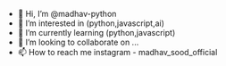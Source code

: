 - 👋 Hi, I’m @madhav-python
- 👀 I’m interested in (python,javascript,ai)
- 🌱 I’m currently learning (python,javascript)
- 💞️ I’m looking to collaborate on ...
- 📫 How to reach me  instagram - madhav_sood_official

<!---
madhav-python/madhav-python is a ✨ special ✨ repository because its `README.md` (this file) appears on your GitHub profile.
You can click the Preview link to take a look at your changes.
--->
